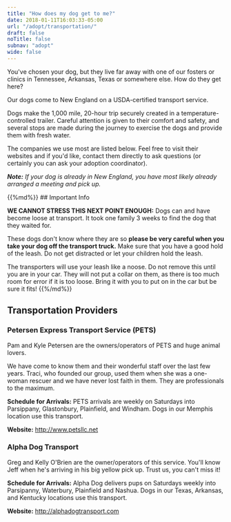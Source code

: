 ```yaml
---
title: "How does my dog get to me?"
date: 2018-01-11T16:03:33-05:00
url: "/adopt/transportation/"
draft: false
noTitle: false
subnav: "adopt"
wide: false
---
```


You've chosen your dog, but they live far away with one of our fosters or clinics in Tennessee, Arkansas, Texas or somewhere else. How do they get here?

Our dogs come to New England on a USDA-certified transport service.

Dogs make the 1,000 mile, 20-hour trip securely created in a temperature-controlled trailer. Careful attention is given to their comfort and safety, and several stops are made during the journey to exercise the dogs and provide them with fresh water.

The companies we use most are listed below. Feel free to visit their websites and if you'd like, contact them directly to ask questions (or certainly you can ask your adoption coordinator).

*__Note:__ If your dog is already in New England, you have most likely already arranged a meeting and pick up.*

<div class="bg-muted border padding margin-bottom">
{{%md%}}
## Important Info

**WE CANNOT STRESS THIS NEXT POINT ENOUGH:** Dogs can and have become loose at transport. It took one family 3 weeks to find the dog that they waited for.

These dogs don't know where they are so **please be very careful when you take your dog off the transport truck.** Make sure that you have a good hold of the leash. Do not get distracted or let your children hold the leash.

The transporters will use your leash like a noose. Do not remove this until you are in your car. They will not put a collar on them, as there is too much room for error if it is too loose. Bring it with you to put on in the car but be sure it fits!
{{%/md%}}
</div>

## Transportation Providers

### Petersen Express Transport Service (PETS)

Pam and Kyle Petersen are the owners/operators of PETS and huge animal lovers.

We have come to know them and their wonderful staff over the last few years. Traci, who founded our group, used them when she was a one-woman rescuer and we have never lost faith in them. They are professionals to the maximum.

**Schedule for Arrivals:** PETS arrivals are weekly on Saturdays into Parsippany, Glastonbury, Plainfield, and Windham. Dogs in our Memphis location use this transport.

**Website:** http://www.petsllc.net

### Alpha Dog Transport

Greg and Kelly O'Brien are the owner/operators of this service. You'll know Jeff when he's arriving in his big yellow pick up. Trust us, you can't miss it!

**Schedule for Arrivals:** Alpha Dog delivers pups on Saturdays weekly into Parsipanny, Waterbury, Plainfield and Nashua. Dogs in our Texas, Arkansas, and Kentucky locations use this transport.

**Website:** http://alphadogtransport.com